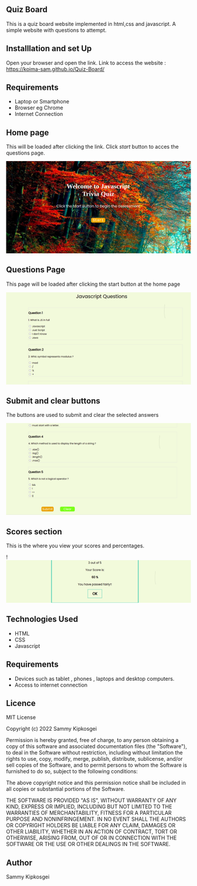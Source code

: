 ## Quiz Board

This is a quiz board website implemented in html,css and javascript. A simple website with
questions to attempt.
  
   ## Installlation and set Up
   Open your browser and open the link.
   Link to access the website : https://koima-sam.github.io/Quiz-Board/
   

   ## Requirements
   <ul>
   <li>Laptop or Smartphone</li>
   <li>Browser eg Chrome</li>
   <li> Internet Connection</li>
   </ul>
   
  

   
   ## Home page
   This will be loaded after clicking the link. Click <em>start</em> button to acces the questions page.

   ![](https://github.com/Koima-Sam/Quiz-Board/blob/main/Assets/images/home.png)
   
   ## Questions Page
   This page will be loaded after clicking the start button at the home page

  ![](https://github.com/Koima-Sam/Quiz-Board/blob/main/Assets/images/quiz.png)


   ## Submit and clear buttons
   The buttons are used to submit and clear the selected answers

   ![](https://github.com/Koima-Sam/Quiz-Board/blob/main/Assets/images/buttons.png)


   ## Scores section
   This is the where you view your scores and percentages.

   !![](https://github.com/Koima-Sam/Quiz-Board/blob/main/Assets/images/score.png)

   ## Technologies Used
   <ul>
  <li>HTML</li>
  <li>CSS</li>
  <li>Javascript</li>
 </ul>
   
   
   ## Requirements
   <ul>
  <li>Devices such as tablet , phones , laptops and desktop computers.</li>
  <li>Access to internet connection</li>
 </ul>

 ## Licence

MIT License

Copyright (c) 2022 Sammy Kipkosgei

Permission is hereby granted, free of charge, to any person obtaining a copy
of this software and associated documentation files (the "Software"), to deal
in the Software without restriction, including without limitation the rights
to use, copy, modify, merge, publish, distribute, sublicense, and/or sell
copies of the Software, and to permit persons to whom the Software is
furnished to do so, subject to the following conditions:

The above copyright notice and this permission notice shall be included in all
copies or substantial portions of the Software.

THE SOFTWARE IS PROVIDED "AS IS", WITHOUT WARRANTY OF ANY KIND, EXPRESS OR
IMPLIED, INCLUDING BUT NOT LIMITED TO THE WARRANTIES OF MERCHANTABILITY,
FITNESS FOR A PARTICULAR PURPOSE AND NONINFRINGEMENT. IN NO EVENT SHALL THE
AUTHORS OR COPYRIGHT HOLDERS BE LIABLE FOR ANY CLAIM, DAMAGES OR OTHER
LIABILITY, WHETHER IN AN ACTION OF CONTRACT, TORT OR OTHERWISE, ARISING FROM,
OUT OF OR IN CONNECTION WITH THE SOFTWARE OR THE USE OR OTHER DEALINGS IN THE
SOFTWARE.
 
   ## Author
  <a  href="https://twitter.com/KoimaSam" style="text-decoration:none;">Sammy Kipkosgei</a>
